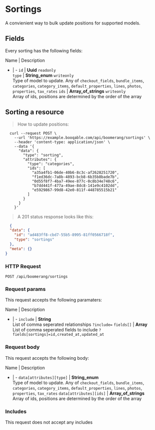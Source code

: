 # Sortings

A convienient way to bulk update positions for supported models.

## Fields
Every sorting has the following fields:

Name | Description
- | -
`id` | **Uuid** `readonly`<br>
`type` | **String_enum** `writeonly`<br>Type of model to update. Any of `checkout_fields`, `bundle_items`, `categories`, `category_items`, `default_properties`, `lines`, `photos`, `properties`, `tax_rates`
`ids` | **Array_of_strings** `writeonly`<br>Array of ids, positions are determined by the order of the array


## Sorting a resource



> How to update positions:

```shell
  curl --request POST \
    --url 'https://example.booqable.com/api/boomerang/sortings' \
    --header 'content-type: application/json' \
    --data '{
      "data": {
        "type": "sorting",
        "attributes": {
          "type": "categories",
          "ids": [
            "a35a4fb1-06de-40b6-8c3c-af2628251720",
            "f1ed36dc-7a8b-4893-bcb8-6b35b8bade7b",
            "0d55f8f7-4ba7-49ee-877c-0c8b34e748c6",
            "b7dd441f-477a-49ae-8dc8-141e9c4102dd",
            "e5929867-99d8-42e0-811f-448785515b21"
          ]
        }
      }
    }'
```

> A 201 status response looks like this:

```json
  {
  "data": {
    "id": "ad483ff8-cbd7-55b5-8995-81ff0566718f",
    "type": "sortings"
  },
  "meta": {}
}
```

### HTTP Request

`POST /api/boomerang/sortings`

### Request params

This request accepts the following paramaters:

Name | Description
- | -
`include` | **String**<br>List of comma seperated relationships `?include=`
`fields[]` | **Array**<br>List of comma seperated fields to include `?fields[sortings]=id,created_at,updated_at`


### Request body

This request accepts the following body:

Name | Description
- | -
`data[attributes][type]` | **String_enum**<br>Type of model to update. Any of `checkout_fields`, `bundle_items`, `categories`, `category_items`, `default_properties`, `lines`, `photos`, `properties`, `tax_rates`
`data[attributes][ids]` | **Array_of_strings**<br>Array of ids, positions are determined by the order of the array


### Includes

This request does not accept any includes